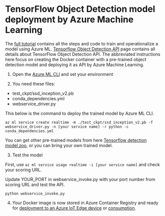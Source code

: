 # TensorFlow Object Detection model deployment by Azure Machine Learning
The [full tutorial](https://github.com/Azure/MachineLearningSamples-tf/tree/RuonanO16N) contains all the steps and code to train and operationalize a model using Azure ML. [Tensorflow Object Detection API](https://github.com/tensorflow/models/tree/master/research/object_detection) page contains all details about TensorFlow Object Detection API. The abbreviated instructions here focus on creating the Docker container with a pre-trained object detection model and deploying it as API by Azure Machine Learning.

1. Open the [Azure ML CLI](https://docs.microsoft.com/en-us/azure/machine-learning/preview/model-management-service-deploy) and set your environment

2. You need these files:
* test_ckpt/ssd_inception_v2.pb
* conda_dependencies.yml
* webservice_driver.py

This below is the command to deploy the trained model by Azure ML CLI.
```
az ml service create realtime -m ./test_ckpt/ssd_inception_v2.pb -f webservice_driver.py -n [your service name] -r python -c conda_dependencies.yml
```

You can get other pre-trained models from here [Tensorflow detection model zoo](https://github.com/tensorflow/models/blob/master/research/object_detection/g3doc/detection_model_zoo.md), or you can bring your own trained model.

3. Test the model

First, use ```az ml service usage realtime -i [your service name]``` and check your scoring URL.

Update YOUR_PORT in webservice_invoke.py with your port number from scoring URL and test the API.

```
python webservice_invoke.py
```

4. Your Docker image is now stored in Azure Container Registry and ready for [deployment to an Azure IoT Edge device](https://docs.microsoft.com/en-us/azure/machine-learning/preview/deploy-to-iot-edge-device) or [consumption](https://docs.microsoft.com/en-us/azure/machine-learning/preview/model-management-consumption).